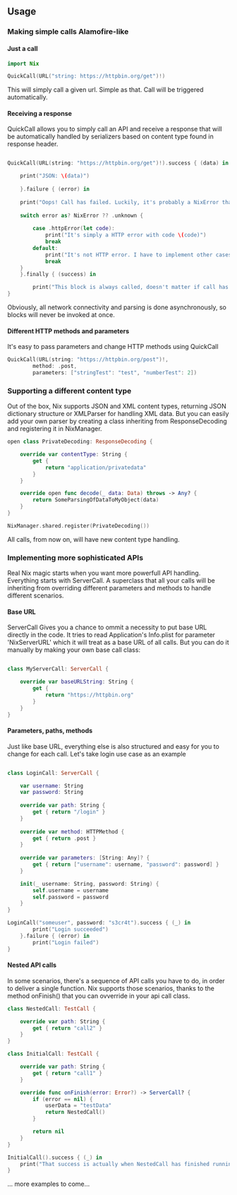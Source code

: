 ## Usage

### Making simple calls Alamofire-like

#### Just a call

```swift
import Nix

QuickCall(URL("string: https://httpbin.org/get")!)
```

This will simply call a given url. Simple as that. Call will be triggered automatically.

#### Receiving a response

QuickCall allows you to simply call an API and receive a response that will be automatically handled by serializers based on content type found in response header.

```swift

QuickCall(URL(string: "https://httpbin.org/get")!).success { (data) in

    print("JSON: \(data)")
    
    }.failure { (error) in
    
    print("Oops! Call has failed. Luckily, it's probably a NixError that contains a lot of information what exactly has gone wrong")
    
    switch error as? NixError ?? .unknown {
    
        case .httpError(let code):
            print("It's simply a HTTP error with code \(code)")
            break
        default:
            print("It's not HTTP error. I have to implement other cases handling")
            break
    }
    }.finally { (success) in

        print("This block is always called, doesn't matter if call has succeeded of failed. Just carries information if it did in success flag: \(success)")
}
```

Obviously, all network connectivity and parsing is done asynchronously, so blocks will never be invoked at once.

#### Different HTTP methods and parameters

It's easy to pass parameters and change HTTP methods using QuickCall

```swift
QuickCall(URL(string: "https://httpbin.org/post")!,
        method: .post,
        parameters: ["stringTest": "test", "numberTest": 2])
```

### Supporting a different content type

Out of the box, Nix supports JSON and XML content types, returning JSON dictionary structure or XMLParser for handling XML data. But you can easily add your own parser by creating a class inheriting from ResponseDecoding and registering it in NixManager.

```swift
open class PrivateDecoding: ResponseDecoding {

    override var contentType: String {
        get {
            return "application/privatedata"
        }
    }

    override open func decode(_ data: Data) throws -> Any? {
        return SomeParsingOfDataToMyObject(data)
    }
}

NixManager.shared.register(PrivateDecoding())
```

All calls, from now on, will have new content type handling.

### Implementing more sophisticated APIs

Real Nix magic starts when you want more powerfull API handling. Everything starts with ServerCall. A superclass that all your calls will be inheriting from overriding different parameters and methods to handle different scenarios.

#### Base URL

ServerCall Gives you a chance to ommit a necessity to put base URL directly in the code. It tries to read Application's Info.plist for parameter 'NixServerURL' which it will treat as a base URL of all calls. But you can do it manually by making your own base call class:

```swift

class MyServerCall: ServerCall {

    override var baseURLString: String {
        get {
            return "https://httpbin.org"
        }
    }
}
```

#### Parameters, paths, methods

Just like base URL, everything else is also structured and easy for you to change for each call. Let's take login use case as an example

```swift

class LoginCall: ServerCall {

    var username: String
    var password: String
    
    override var path: String {
        get { return "/login" }
    }
    
    override var method: HTTPMethod {
        get { return .post }
    }
    
    override var parameters: [String: Any]? {
        get { return ["username": username, "password": password] }
    }

    init(_ username: String, password: String) {
        self.username = username
        self.password = password
    }
}

LoginCall("someuser", password: "s3cr4t").success { (_) in
        print("Login succeeded")
    }.failure { (error) in
        print("Login failed")
}
```

#### Nested API calls

In some scenarios, there's a sequence of API calls you have to do, in order to deliver a single function. Nix supports those scenarios, thanks to the method onFinish() that you can ovverride in your api call class.

```swift
class NestedCall: TestCall {

    override var path: String {
        get { return "call2" }
    }
}

class InitialCall: TestCall {

    override var path: String {
        get { return "call1" }
    }

    override func onFinish(error: Error?) -> ServerCall? {
        if (error == nil) {
            userData = "testData"
            return NestedCall()
        }

        return nil
    }
}

InitialCall().success { (_) in
    print("That success is actually when NestedCall has finished running and parsing results")
}
```

... more examples to come...
